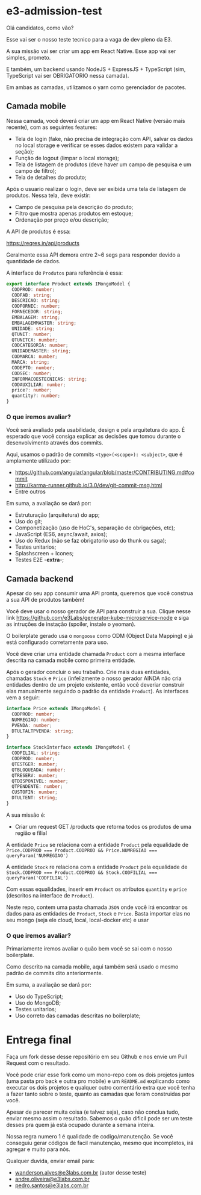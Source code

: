 # e3-admission-test

Olá candidatos, como vão?

Esse vai ser o nosso teste tecnico para a vaga de dev pleno da E3.

A sua missão vai ser criar um app em React Native. Esse app vai ser simples, prometo.

E também, um backend usando NodeJS + ExpressJS + TypeScript (sim, TypeScript vai ser OBRIGATORIO nessa camada).

Em ambas as camadas, utilizamos o yarn como gerenciador de pacotes.

## Camada mobile

Nessa camada, você deverá criar um app em React Native (versão mais recente), com as seguintes features:

- Tela de login (fake, não precisa de integração com API, salvar os dados no local storage e verificar se esses dados existem para validar a seção);
- Função de logout (limpar o local storage);
- Tela de listagem de produtos (deve haver um campo de pesquisa e um campo de filtro);
- Tela de detalhes do produto;

Após o usuario realizar o login, deve ser exibida uma tela de listagem de produtos. Nessa tela, deve existir:

- Campo de pesquisa pela descrição do produto;
- Filtro que mostra apenas produtos em estoque;
- Ordenação por preço e/ou descrição;

A API de produtos é essa:

https://reqres.in/api/products

Geralmente essa API demora entre 2~6 segs para responder devido a quantidade de dados.

A interface de `Produtos` para referência é essa:

```typescript
export interface Product extends IMongoModel {
  CODPROD: number;
  CODFAB: string;
  DESCRICAO: string;
  CODFORNEC: number;
  FORNECEDOR: string;
  EMBALAGEM: string;
  EMBALAGEMMASTER: string;
  UNIDADE: string;
  QTUNIT: number;
  QTUNITCX: number;
  CODCATEGORIA: number;
  UNIDADEMASTER: string;
  CODMARCA: number;
  MARCA: string;
  CODEPTO: number;
  CODSEC: number;
  INFORMACOESTECNICAS: string;
  CODAUXILIAR: number;
  price?: number;
  quantity?: number;
}
```

### O que iremos avaliar?

Você será avaliado pela usabilidade, design e pela arquitetura do app. É esperado que você consiga explicar as decisões que tomou durante o desenvolvimento através dos commits.

Aqui, usamos o padrão de commits `<type>(<scope>): <subject>`, que é amplamente utilizado por:

- https://github.com/angular/angular/blob/master/CONTRIBUTING.md#commit
- http://karma-runner.github.io/3.0/dev/git-commit-msg.html
- Entre outros

Em suma, a avaliação se dará por:

- Estruturação (arquitetura) do app;
- Uso do git;
- Componetização (uso de HoC's, separação de obrigações, etc);
- JavaScript (ES6, async/await, axios);
- Uso do Redux (não se faz obrigatorio uso do thunk ou saga);
- Testes unitarios;
- Splashscreen + Icones;
- Testes E2E -**extra**-;

## Camada backend

Apesar do seu app consumir uma API pronta, queremos que você construa a sua API de produtos também!

Você deve usar o nosso gerador de API para construir a sua. Clique nesse link https://github.com/e3Labs/generator-kube-microservice-node e siga as intruções de instação (spoiler, instale o yeoman).

O boilerplate gerado usa o `mongoose` como ODM (Object Data Mapping) e já está configurado corretamente para uso.

Você deve criar uma entidade chamada `Product` com a mesma interface descrita na camada mobile como primeira entidade.

Após o gerador concluir o seu trabalho. Crie mais duas entidades, chamadas `Stock` e `Price` (infelizmente o nosso gerador AINDA não cria entidades dentro de um projeto existente, então você deveriar construir elas manualmente seguindo o padrão da entidade `Product`). As interfaces vem a seguir:

```typescript
interface Price extends IMongoModel {
  CODPROD: number;
  NUMREGIAO: number;
  PVENDA: number;
  DTULTALTPVENDA: string;
}

interface StockInterface extends IMongoModel {
  CODFILIAL: string;
  CODPROD: number;
  QTESTGER: number;
  QTBLOQUEADA: number;
  QTRESERV: number;
  QTDISPONIVEL: number;
  QTPENDENTE: number;
  CUSTOFIN: number;
  DTULTENT: string;
}
```

A sua missão é:

- Criar um request GET /products que retorna todos os produtos de uma região e filial

A entidade `Price` se relaciona com a entidade `Product` pela equalidade de `Price.CODPROD === Product.CODPROD && Price.NUMREGIAO === queryParam('NUMREGIAO')`

A entidade `Stock` re relaciona com a entidade `Product` pela equalidade de `Stock.CODPROD === Product.CODPROD && Stock.CODFILIAL === queryParam('CODFILIAL')`

Com essas equalidades, inserir em `Product` os atributos `quantity` e `price` (descritos na interface de `Product`).

Neste repo, contem uma pasta chamada `JSON` onde você irá encontrar os dados para as entidades de `Product`, `Stock` e `Price`. Basta importar elas no seu mongo (seja ele cloud, local, local-docker etc) e usar

### O que iremos avaliar?

Primariamente iremos avaliar o quão bem você se sai com o nosso boilerplate.

Como descrito na camada mobile, aqui também será usado o mesmo padrão de commits dito anteriormente.

Em suma, a avaliação se dará por:

- Uso do TypeScript;
- Uso do MongoDB;
- Testes unitarios;
- Uso correto das camadas descritas no boilerplate;

# Entrega final

Faça um fork desse desse repositório em seu Github e nos envie um Pull Request com o resultado.

Você pode criar esse fork como um mono-repo com os dois projetos juntos (uma pasta pro back e outra pro mobile) e um `README.md` explicando como executar os dois projetos e qualquer outro comentário extra que você tenha a fazer tanto sobre o teste, quanto as camadas que foram construidas por você.

Apesar de parecer muita coisa (e talvez seja), caso não conclua tudo, enviar mesmo assim o resultado. Sabemos o quão dificil pode ser um teste desses pra quem já está ocupado durante a semana inteira.

Nossa regra numero 1 é qualidade de codigo/manutenção. Se você conseguiu gerar códigos de facil manutenção, mesmo que incompletos, irá agregar e muito para nós.

Qualquer duvida, enviar email para:

- wanderson.alves@e3labs.com.br (autor desse teste)
- andre.oliveira@e3labs.com.br
- pedro.santos@e3labs.com.br
